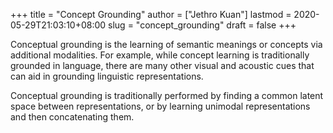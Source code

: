 +++
title = "Concept Grounding"
author = ["Jethro Kuan"]
lastmod = 2020-05-29T21:03:10+08:00
slug = "concept_grounding"
draft = false
+++

Conceptual grounding is the learning of semantic meanings or concepts
via additional modalities. For example, while concept learning is
traditionally grounded in language, there are many other visual and
acoustic cues that can aid in grounding linguistic representations.

Conceptual grounding is traditionally performed by finding a common
latent space between representations, or by learning unimodal
representations and then concatenating them.
